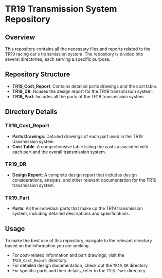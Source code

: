 # TR19 Transmission System Repository

## Overview
This repository contains all the necessary files and reports related to the TR19 racing car's transmission system. The repository is divided into several directories, each serving a specific purpose.

## Repository Structure
- **TR19_Cost_Report**: Contains detailed parts drawings and the cost table.
- **TR19_DR**: Houses the design report for the TR19 transmission system.
- **TR19_Part**: Includes all the parts of the TR19 transmission system.

## Directory Details

### TR19_Cost_Report
- **Parts Drawings**: Detailed drawings of each part used in the TR19 transmission system.
- **Cost Table**: A comprehensive table listing the costs associated with each part and the overall transmission system.

### TR19_DR
- **Design Report**: A complete design report that includes design considerations, analysis, and other relevant documentation for the TR19 transmission system.

### TR19_Part
- **Parts**: All the individual parts that make up the TR19 transmission system, including detailed descriptions and specifications.

## Usage
To make the best use of this repository, navigate to the relevant directory based on the information you are seeking:
- For cost-related information and part drawings, visit the `TR19_Cost_Report` directory.
- For detailed design documentation, check out the `TR19_DR` directory.
- For specific parts and their details, refer to the `TR19_Part` directory.